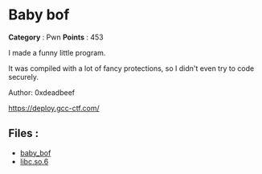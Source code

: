 # Baby bof

**Category** : Pwn
**Points** : 453

I made a funny little program. 

It was compiled with a lot of fancy protections, so I didn't even try to code securely.

Author: 0xdeadbeef

https://deploy.gcc-ctf.com/

## Files : 
 - [baby_bof](./baby_bof)
 - [libc.so.6](./libc.so.6)


